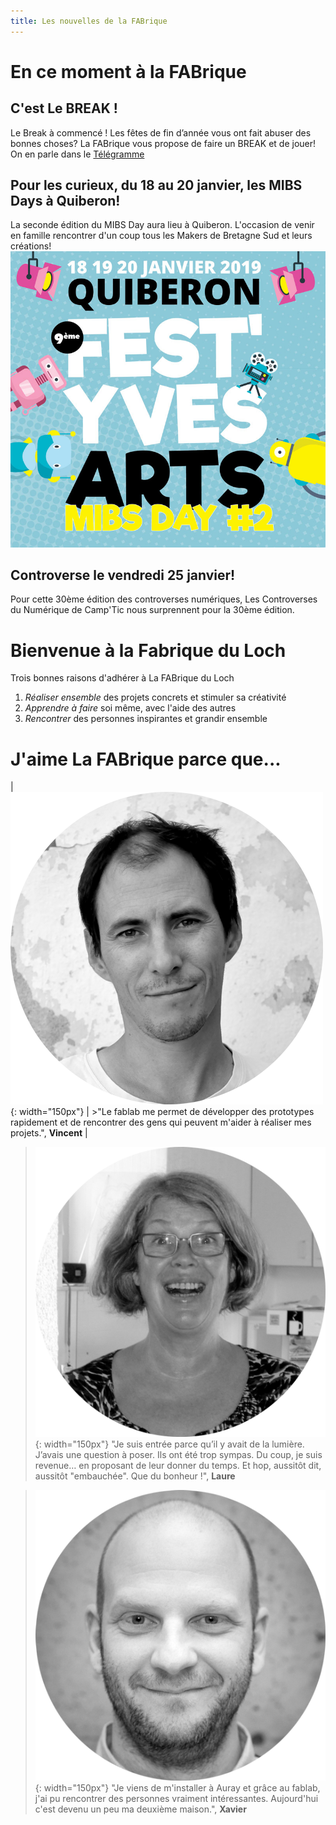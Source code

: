 ```yaml
---
title: Les nouvelles de la FABrique
---
```


# En ce moment à la FABrique

## C'est **Le BREAK !**
Le Break à commencé !
Les fêtes de fin d’année vous ont fait abuser des bonnes choses?
La FABrique vous propose de faire un BREAK et de jouer!
On en parle dans le [Télégramme](https://www.letelegramme.fr/morbihan/auray/auray-alcool-en-janvier-le-fablab-fait-sa-cure-06-01-2019-12176678.php)

## Pour les curieux, du 18 au 20 janvier, les **MIBS Days** à Quiberon!
La seconde édition du MIBS Day aura lieu à Quiberon.
L'occasion de venir en famille rencontrer d'un coup tous les Makers de Bretagne Sud et leurs créations!
![MIBS Day 2](assets/images/partenaires/FYA2019-aff-prov3.jpg)

## Controverse le vendredi 25 janvier!
Pour cette 30ème édition des controverses numériques,
Les Controverses du Numérique de Camp'Tic nous surprennent pour la 30ème édition.

# Bienvenue à la Fabrique du Loch

Trois bonnes raisons d'adhérer à La FABrique du Loch
1. *Réaliser ensemble* des projets concrets et stimuler sa créativité
2. *Apprendre à faire* soi même, avec l'aide des autres
3. *Rencontrer* des personnes inspirantes et grandir ensemble

# J'aime La FABrique parce que...

| ![Vincent](assets/images/membres/Vincent.png){: width="150px"} | >"Le fablab me permet de développer des prototypes rapidement et de rencontrer des gens qui peuvent m'aider à réaliser mes projets.", **Vincent** |

>![Laure](assets/images/membres/Laure-04.png){: width="150px"}
"Je suis entrée parce qu’il y avait de la lumière. J’avais une question à poser. Ils ont été trop sympas. Du coup, je suis revenue… en proposant de leur donner du temps. Et hop, aussitôt dit, aussitôt "embauchée". Que du bonheur !", **Laure**

> ![Xavier](assets/images/membres/xavier.png){: width="150px"}
"Je viens de m'installer à Auray et grâce au fablab, j'ai pu rencontrer des personnes vraiment intéressantes. Aujourd'hui c'est devenu un peu ma deuxième maison.", **Xavier**
